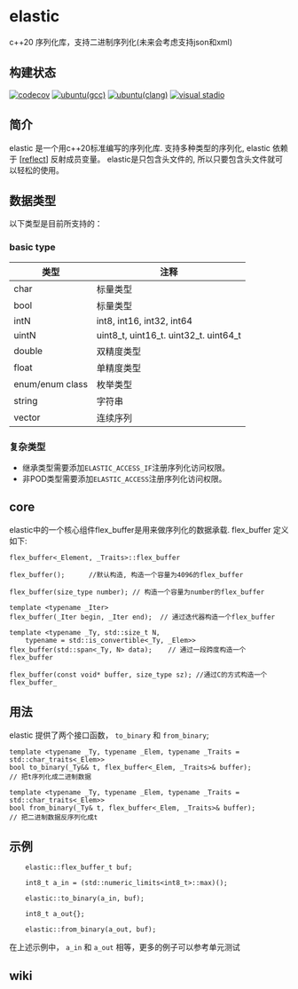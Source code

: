 ﻿# elastic
c++20 序列化库，支持二进制序列化(未来会考虑支持json和xml)

## 构建状态
[![codecov](https://codecov.io/gh/kcwl/elastic/graph/badge.svg?token=2A4MZ0NDWU)](https://codecov.io/gh/kcwl/elastic)
[![ubuntu(gcc)](https://github.com/kcwl/elastic/actions/workflows/cmake-ubuntu-gcc.yml/badge.svg)](https://github.com/kcwl/elastic/actions/workflows/cmake-ubuntu-gcc.yml)
[![ubuntu(clang)](https://github.com/kcwl/elastic/actions/workflows/cmake-ubuntu-clang.yml/badge.svg)](https://github.com/kcwl/elastic/actions/workflows/cmake-ubuntu-clang.yml)
[![visual stadio](https://github.com/kcwl/elastic/actions/workflows/cmake-windows-vs.yml/badge.svg)](https://github.com/kcwl/elastic/actions/workflows/cmake-windows-vs.yml)

## 简介
elastic 是一个用c++20标准编写的序列化库. 支持多种类型的序列化, elastic 依赖于 [[reflect](https://github.com/kcwl/reflect.git)] 反射成员变量。
elastic是只包含头文件的, 所以只要包含头文件就可以轻松的使用。

## 数据类型
以下类型是目前所支持的：

### basic type

|类型| 注释|
|--|--|
|char| 标量类型 |
|bool| 标量类型 |
|intN| int8, int16, int32, int64|
|uintN| uint8_t, uint16_t. uint32_t. uint64_t|
|double| 双精度类型|
|float| 单精度类型|
|enum/enum class| 枚举类型|
|string| 字符串|
|vector<T>| 连续序列|

### 复杂类型
+ 继承类型需要添加`ELASTIC_ACCESS_IF`注册序列化访问权限。
+ 非POD类型需要添加`ELASTIC_ACCESS`注册序列化访问权限。

## core
elastic中的一个核心组件flex_buffer是用来做序列化的数据承载. flex_buffer 定义如下:

```
flex_buffer<_Element, _Traits>::flex_buffer

flex_buffer();		//默认构造, 构造一个容量为4096的flex_buffer
		
flex_buffer(size_type number); // 构造一个容量为number的flex_buffer

template <typename _Iter>
flex_buffer(_Iter begin, _Iter end);  // 通过迭代器构造一个flex_buffer

template <typename _Ty, std::size_t N, 
	typename = std::is_convertible<_Ty, _Elem>>
flex_buffer(std::span<_Ty, N> data);    // 通过一段跨度构造一个flex_buffer

flex_buffer(const void* buffer, size_type sz); //通过C的方式构造一个flex_buffer_
```

## 用法
elastic 提供了两个接口函数， `to_binary` 和 `from_binary`;

```
template <typename _Ty, typename _Elem, typename _Traits = std::char_traits<_Elem>>
bool to_binary(_Ty&& t, flex_buffer<_Elem, _Traits>& buffer);                               // 把t序列化成二进制数据

template <typename _Ty, typename _Elem, typename _Traits = std::char_traits<_Elem>>
bool from_binary(_Ty& t, flex_buffer<_Elem, _Traits>& buffer);								// 把二进制数据反序列化成t					
```

## 示例

```
	elastic::flex_buffer_t buf;

	int8_t a_in = (std::numeric_limits<int8_t>::max)();

	elastic::to_binary(a_in, buf);

	int8_t a_out{};

	elastic::from_binary(a_out, buf);
```

在上述示例中， `a_in` 和 `a_out` 相等，更多的例子可以参考单元测试

## wiki

